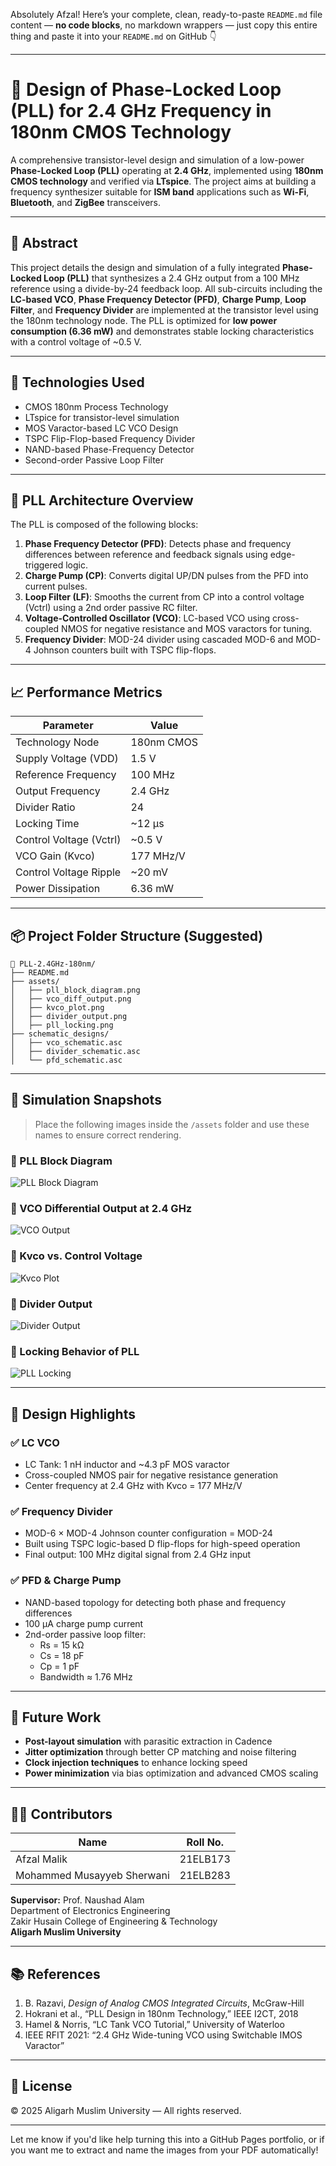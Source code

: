 Absolutely Afzal! Here’s your complete, clean, ready-to-paste `README.md` file content — **no code blocks**, no markdown wrappers — just copy this entire thing and paste it into your `README.md` on GitHub 👇

---

# 📡 Design of Phase-Locked Loop (PLL) for 2.4 GHz Frequency in 180nm CMOS Technology

A comprehensive transistor-level design and simulation of a low-power **Phase-Locked Loop (PLL)** operating at **2.4 GHz**, implemented using **180nm CMOS technology** and verified via **LTspice**. The project aims at building a frequency synthesizer suitable for **ISM band** applications such as **Wi-Fi**, **Bluetooth**, and **ZigBee** transceivers.

---

## 📘 Abstract

This project details the design and simulation of a fully integrated **Phase-Locked Loop (PLL)** that synthesizes a 2.4 GHz output from a 100 MHz reference using a divide-by-24 feedback loop. All sub-circuits including the **LC-based VCO**, **Phase Frequency Detector (PFD)**, **Charge Pump**, **Loop Filter**, and **Frequency Divider** are implemented at the transistor level using the 180nm technology node. The PLL is optimized for **low power consumption (6.36 mW)** and demonstrates stable locking characteristics with a control voltage of ~0.5 V.

---

## 🔧 Technologies Used

- CMOS 180nm Process Technology  
- LTspice for transistor-level simulation  
- MOS Varactor-based LC VCO Design  
- TSPC Flip-Flop-based Frequency Divider  
- NAND-based Phase-Frequency Detector  
- Second-order Passive Loop Filter  

---

## 📐 PLL Architecture Overview

The PLL is composed of the following blocks:

1. **Phase Frequency Detector (PFD)**: Detects phase and frequency differences between reference and feedback signals using edge-triggered logic.  
2. **Charge Pump (CP)**: Converts digital UP/DN pulses from the PFD into current pulses.  
3. **Loop Filter (LF)**: Smooths the current from CP into a control voltage (Vctrl) using a 2nd order passive RC filter.  
4. **Voltage-Controlled Oscillator (VCO)**: LC-based VCO using cross-coupled NMOS for negative resistance and MOS varactors for tuning.  
5. **Frequency Divider**: MOD-24 divider using cascaded MOD-6 and MOD-4 Johnson counters built with TSPC flip-flops.

---

## 📈 Performance Metrics

| Parameter                  | Value         |
|---------------------------|---------------|
| Technology Node           | 180nm CMOS    |
| Supply Voltage (VDD)      | 1.5 V         |
| Reference Frequency       | 100 MHz       |
| Output Frequency          | 2.4 GHz       |
| Divider Ratio             | 24            |
| Locking Time              | ~12 µs        |
| Control Voltage (Vctrl)   | ~0.5 V        |
| VCO Gain (Kvco)           | 177 MHz/V     |
| Control Voltage Ripple    | ~20 mV        |
| Power Dissipation         | 6.36 mW       |

---

## 📦 Project Folder Structure (Suggested)

```
📁 PLL-2.4GHz-180nm/
├── README.md
├── assets/
│   ├── pll_block_diagram.png
│   ├── vco_diff_output.png
│   ├── kvco_plot.png
│   ├── divider_output.png
│   ├── pll_locking.png
├── schematic_designs/
│   ├── vco_schematic.asc
│   ├── divider_schematic.asc
│   └── pfd_schematic.asc
```

---

## 🧪 Simulation Snapshots

> Place the following images inside the `/assets` folder and use these names to ensure correct rendering.

### 🔸 PLL Block Diagram  
![PLL Block Diagram](assets/pll_block_diagram.png)

### 🔸 VCO Differential Output at 2.4 GHz  
![VCO Output](assets/vco_diff_output.png)

### 🔸 Kvco vs. Control Voltage  
![Kvco Plot](assets/kvco_plot.png)

### 🔸 Divider Output  
![Divider Output](assets/divider_output.png)

### 🔸 Locking Behavior of PLL  
![PLL Locking](assets/pll_locking.png)

---

## 🧠 Design Highlights

### ✅ LC VCO
- LC Tank: 1 nH inductor and ~4.3 pF MOS varactor
- Cross-coupled NMOS pair for negative resistance generation
- Center frequency at 2.4 GHz with Kvco = 177 MHz/V

### ✅ Frequency Divider
- MOD-6 × MOD-4 Johnson counter configuration = MOD-24
- Built using TSPC logic-based D flip-flops for high-speed operation
- Final output: 100 MHz digital signal from 2.4 GHz input

### ✅ PFD & Charge Pump
- NAND-based topology for detecting both phase and frequency differences
- 100 µA charge pump current
- 2nd-order passive loop filter:  
  - Rs = 15 kΩ  
  - Cs = 18 pF  
  - Cp = 1 pF  
  - Bandwidth ≈ 1.76 MHz

---

## 🔭 Future Work

- **Post-layout simulation** with parasitic extraction in Cadence  
- **Jitter optimization** through better CP matching and noise filtering  
- **Clock injection techniques** to enhance locking speed  
- **Power minimization** via bias optimization and advanced CMOS scaling  

---

## 👨‍🎓 Contributors

| Name                        | Roll No.    |
|-----------------------------|-------------|
| Afzal Malik                | 21ELB173    |
| Mohammed Musayyeb Sherwani | 21ELB283    |

**Supervisor:** Prof. Naushad Alam  
Department of Electronics Engineering  
Zakir Husain College of Engineering & Technology  
**Aligarh Muslim University**

---

## 📚 References

1. B. Razavi, *Design of Analog CMOS Integrated Circuits*, McGraw-Hill  
2. Hokrani et al., “PLL Design in 180nm Technology,” IEEE I2CT, 2018  
3. Hamel & Norris, “LC Tank VCO Tutorial,” University of Waterloo  
4. IEEE RFIT 2021: “2.4 GHz Wide-tuning VCO using Switchable IMOS Varactor”  

---

## 📜 License

© 2025 Aligarh Muslim University — All rights reserved.

---

Let me know if you'd like help turning this into a GitHub Pages portfolio, or if you want me to extract and name the images from your PDF automatically!
